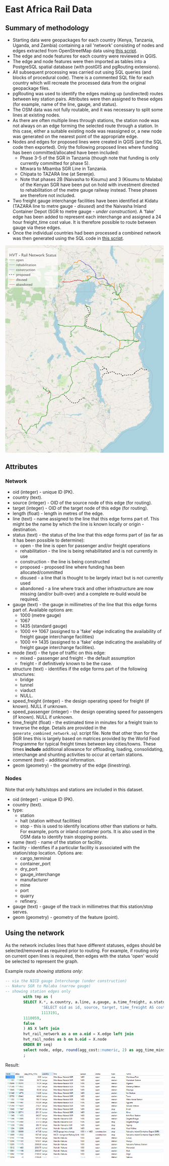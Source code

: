 # East Africa Rail Data

## Summary of methodology

* Starting data were geopackages for each country (Kenya, Tanzania, Uganda, and Zambia) containing a rail 'network' consisting of nodes and edges extracted from OpenStreetMap data using [this script](https://github.com/nismod/east-africa-transport/blob/main/preprocess/rail/rail.sh).
* The edge and node features for each country were reviewed in QGIS.
* The edge and node features were then imported as tables into a PostgreSQL spatial database (with postGIS and pgRouting extensions).
* All subsequent processing was carried out using SQL queries (and blocks of procedural code). There is a commented SQL file for each country which will recreate the processed data from the original geopackage files.
* pgRouting was used to identify the edges making up (undirected) routes between key station pairs. Attributes were then assigned to these edges (for example, name of the line, gauge, and status). 
* The OSM data was not fully routable, and it was necessary to split some lines at existing nodes.
* As there are often multiple lines through stations, the station node was not always on an edge forming the selected route through a station. In this case, either a suitable existing node was reassigned or, a new node was generated on the nearest point of the appropriate edge.
* Nodes and edges for proposed lines were created in QGIS (and the SQL code then exported). Only the following proposed lines where funding has been committed/allocated have been included:
  * Phase 3-5 of the SGR in Tanzania (though note that funding is only currently committed for phase 5).
  * Mtwara to Mbamba SGR Line in Tanzania.
  * Chipata to TAZARA line (at Serenje).
  * Note that phases 2B (Naivasha to Kisumu) and 3 (Kisumu to Malaba) of the Kenyan SGR have been put on hold with investment directed to rehabilitation of the metre gauge railway instead. These phases are therefore not included.
* Two freight gauge interchange facilities have been identified at Kidatu (TAZARA line to metre gauge - *disused*) and the Naivasha Inland Container Depot (SGR to metre gauge - *under construction*). A 'fake' edge has been added to represent each interchange and assigned a 24 hour freight_time cost value.  It is therefore possible to route between gauge via these edges.
* Once the individual countries had been processed a combined network was then generated using the SQL code in [this script](https://github.com/nismod/east-africa-transport/blob/main/data/rail/generate_combined_network.sql).

![Overview of rail lines and their status](hvt_rail.png)

## Attributes

### Network

- oid (integer) - unique ID (PK).
- country (text).
- source (integer) - OID of the source node of this edge (for routing).
- target (integer) - OID of the target node of this edge (for routing).
- length (float) - length in metres of the edge.
- line (text) - name assigned to the line that this edge forms part of. This might be the name by which the line is known locally or origin - destination.
- status (text) - the status of the line that this edge forms part of (as far as it has been possible to determine):
  - open - the line is open for passenger and/or freight operations
  - rehabilitation - the line is being rehabilitated and is not currently in use
  - construction - the line is being constructed
  - proposed - proposed line where funding has been allocated/committed
  - disused - a line that is thought to be largely intact but is not currently used
  - abandoned - a line where track and other infrastructure are now missing (and/or built-over) and a complete re-build would be required. 
- gauge (text) - the gauge in millimetres of the line that this edge forms part of. Available options are:
  - 1000 (metre gauge)
  - 1067
  - 1435 (standard gauge)
  - 1000 <-> 1067 (assigned to a 'fake' edge indicating the availability of freight gauge interchange facilities)
  - 1000 <-> 1435 (assigned to a 'fake' edge indicating the availability of freight gauge interchange facilities).
- mode (text) - the type of traffic on this edge:
  - mixed - passenger and freight - the default assumption
  - freight - if definitively known to be the case.
- structure (text) - identifies if the edge forms part of the following structures:
  - bridge
  - tunnel
  - viaduct
  - NULL.
- speed_freight (integer) - the design operating speed for freight (if known). NULL if unknown.
- speed_passenger (integer) - the design operating speed for passengers (if known). NULL if unknown.
- time_freight (float) - the estimated time in minutes for a freight train to traverse the edge. Details are provided in the `generate_combined_network.sql` script file. Note that other than for the SGR lines this is largely based on matrices provided by the World Food Programme for typical freight times between key cities/towns. These times **include** additional allowance for offloading, loading, consolidating, interchange and shunting activities to occur at certain stations.
- comment (text) - additional information.
- geom (geometry) - the geometry of the edge (linestring).

### Nodes

Note that only halts/stops and stations are included in this dataset. 

* oid (integer) - unique ID (PK).
* country (text).
* type:
  * station
  * halt (station without facilities)
  * stop - this is used to identify locations other than stations or halts. For example, ports or inland container ports. It is also used in the OSM data to identify train stopping points.
* name (text) - name of the station or facility.
* facility - identifies if a particular facility is associated with the station/stop location. Options are:
  * cargo_terminal
  * container_port
  * dry_port
  * gauge_interchange
  * manufacturer
  * mine
  * port
  * quarry
  * refinery.
* gauge (text) - gauge of the track in millimetres that this station/stop serves.
* geom (geometry) - geometry of the feature (point).

## Using the network

As the network includes lines that have different statuses, edges should be selected/removed as required prior to routing. For example, if routing only on current open lines is required, then edges with the status 'open' would be selected to represent the graph.

Example route *showing stations only*:

```sql
-- via the NICD gauge Interchange (under construction)
-- Nakuru SGR to Malaba (narrow gauge) 
-- showing station edges only 
		with tmp as (
		SELECT X.*, a.country, a.line, a.gauge, a.time_freight, a.status, b.type, b.name FROM pgr_dijkstra(
                'SELECT oid as id, source, target, time_freight AS cost FROM hvt_rail_network',
                1113191,
		1110059,
		false
		) AS X left join
		hvt_rail_network as a on a.oid = X.edge left join
		hvt_rail_nodes as b on b.oid = X.node
		ORDER BY seq)
		select node, edge, round(agg_cost::numeric, 2) as agg_time_mins, country, line, gauge, status, type, name from tmp where type in ('station', 'stop', 'halt')
		;
```

Result:

![example query](example_query.png)
